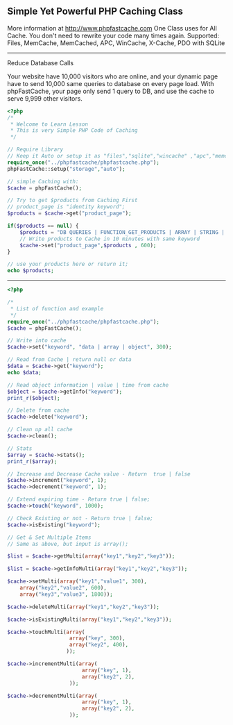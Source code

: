 Simple Yet Powerful PHP Caching Class
---------------------------
More information at http://www.phpfastcache.com
One Class uses for All Cache. You don't need to rewrite your code many times again.
Supported: Files, MemCache, MemCached, APC, WinCache, X-Cache, PDO with SQLite

---------------------------
Reduce Database Calls

Your website have 10,000 visitors who are online, and your dynamic page have to send 10,000 same queries to database on every page load.
With phpFastCache, your page only send 1 query to DB, and use the cache to serve 9,999 other visitors.

```php
<?php
/*
 * Welcome to Learn Lesson
 * This is very Simple PHP Code of Caching
 */

// Require Library
// Keep it Auto or setup it as "files","sqlite","wincache" ,"apc","memcache","memcached", "xcache"
require_once("../phpfastcache/phpfastcache.php");
phpFastCache::setup("storage","auto");

// simple Caching with:
$cache = phpFastCache();

// Try to get $products from Caching First
// product_page is "identity keyword";
$products = $cache->get("product_page");

if($products == null) {
    $products = "DB QUERIES | FUNCTION_GET_PRODUCTS | ARRAY | STRING | OBJECTS";
    // Write products to Cache in 10 minutes with same keyword
    $cache->set("product_page",$products , 600);
}

// use your products here or return it;
echo $products;
```
---------------------------
```php
<?php

/*
 * List of function and example
 */
require_once("../phpfastcache/phpfastcache.php");
$cache = phpFastCache();

// Write into cache
$cache->set("keyword", "data | array | object", 300);

// Read from Cache | return null or data
$data = $cache->get("keyword");
echo $data;

// Read object information | value | time from cache
$object = $cache->getInfo("keyword");
print_r($object);

// Delete from cache
$cache->delete("keyword");

// Clean up all cache
$cache->clean();

// Stats
$array = $cache->stats();
print_r($array);

// Increase and Decrease Cache value - Return  true | false
$cache->increment("keyword", 1);
$cache->decrement("keyword", 1);

// Extend expiring time - Return true | false;
$cache->touch("keyword", 1000);

// Check Existing or not - Return true | false;
$cache->isExisting("keyword");

// Get & Set Multiple Items
// Same as above, but input is array();

$list = $cache->getMulti(array("key1","key2","key3"));

$list = $cache->getInfoMulti(array("key1","key2","key3"));

$cache->setMulti(array("key1","value1", 300),
    array("key2","value2", 600),
    array("key3","value3", 1800));

$cache->deleteMulti(array("key1","key2","key3"));

$cache->isExistingMulti(array("key1","key2","key3"));

$cache->touchMulti(array(
                    array("key", 300),
                    array("key2", 400),
                   ));

$cache->incrementMulti(array(
                        array("key", 1),
                        array("key2", 2),
                    ));

$cache->decrementMulti(array(
                        array("key", 1),
                        array("key2", 2),
                    ));





````